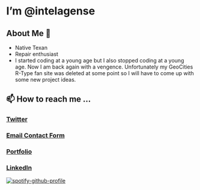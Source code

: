 # I’m @intelagense

## About Me 🤠
* Native Texan
* Repair enthusiast 
* I started coding at a young age but I also stopped coding at a young age. Now I am back again with a vengence. Unfortunately my GeoCities R-Type fan site was deleted at some point so I will have to come up with some new project ideas.  

## 📫 How to reach me ... 
### [Twitter](https://twitter.com/intelagense)
### [Email Contact Form](https://www.intelagense.com/#contact)
### [Portfolio](https://www.intelagense.com/)
### [LinkedIn](https://www.linkedin.com/in/eric-wynn-romere/)

[![spotify-github-profile](https://spotify-github-profile.vercel.app/api/view?uid=intelagense&cover_image=true&theme=default&bar_color=53b14f&bar_color_cover=false)](https://github.com/kittinan/spotify-github-profile)


<!---
intelagense/intelagense is a ✨ special ✨ repository because its `README.md` (this file) appears on your GitHub profile.
You can click the Preview link to take a look at your changes.
--->
